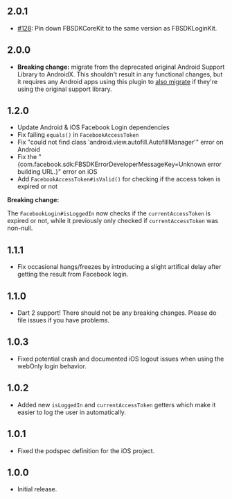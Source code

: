 ## 2.0.1

* [#128](https://github.com/roughike/flutter_facebook_login/pull/128): Pin down FBSDKCoreKit to the same version as FBSDKLoginKit.

## 2.0.0

* **Breaking change:** migrate from the deprecated original Android Support Library to AndroidX. This shouldn't result in any functional changes, but it requires any Android apps using this plugin to [also migrate](https://flutter.dev/docs/development/packages-and-plugins/androidx-compatibility) if they're using the original support library.

## 1.2.0

* Update Android & iOS Facebook Login dependencies
* Fix failing `equals()` in `FacebookAccessToken`
* Fix "could not find class 'android.view.autofill.AutofillManager'" error on Android
* Fix the "{com.facebook.sdk:FBSDKErrorDeveloperMessageKey=Unknown error building URL.}" error on iOS
* Add `FacebookAccessToken#isValid()` for checking if the access token is expired or not

**Breaking change:**

The `FacebookLogin#isLoggedIn` now checks if the `currentAccessToken` is expired or not, while it previously only checked if `currentAccessToken` was non-null.

## 1.1.1

* Fix occasional hangs/freezes by introducing a slight artifical delay after getting the result from Facebook login.

## 1.1.0

* Dart 2 support! There should not be any breaking changes. Please do file issues if you have problems.

## 1.0.3

* Fixed potential crash and documented iOS logout issues when using the webOnly login behavior.

## 1.0.2

* Added new `isLoggedIn` and `currentAccessToken` getters which make it easier to log the user in automatically.

## 1.0.1

* Fixed the podspec definition for the iOS project.

## 1.0.0

* Initial release.
